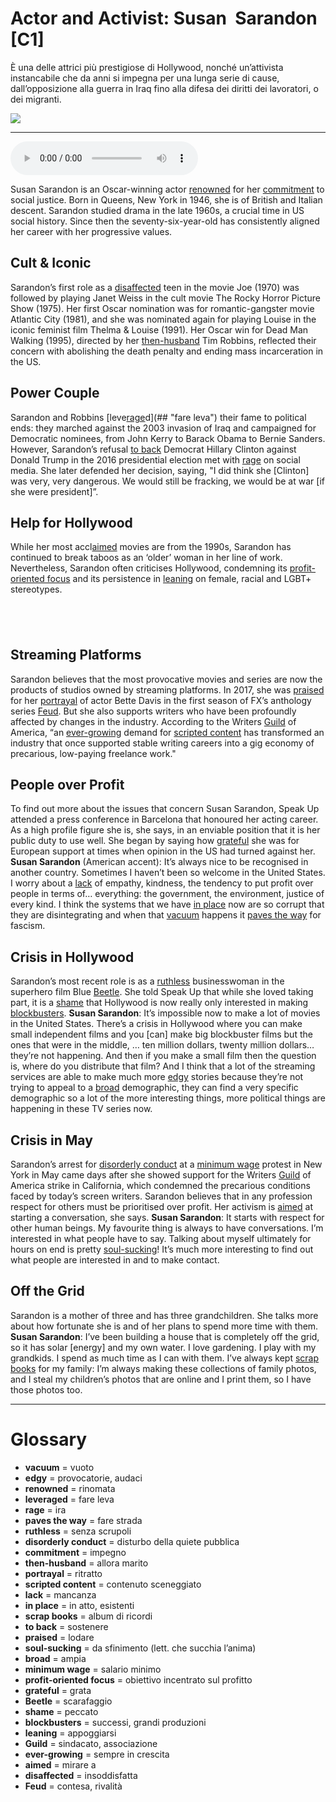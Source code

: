 # Actor and Activist: Susan  Sarandon   [C1]

È una delle attrici più prestigiose di Hollywood, nonché un’attivista instancabile che da anni si impegna per una lunga serie di cause, dall’opposizione alla guerra in Iraq fino alla difesa dei diritti dei lavoratori, o dei migranti.

![](Actor%20and%20Activist%20Susan%20%E2%80%A8Sarandon.jpg)

--------------

<div>
<audio controls autoplay>
    <source src="https:/raw.githubusercontent.com/dartie/knowledge-base/main/English/SpeakUp/2023-08/Actor%20and%20Activist%20Susan%20%E2%80%A8Sarandon.mp3" type="audio/mpeg">
</audio>
</div>


Susan Sarandon is an Oscar-winning actor [renowned](## "rinomata") for her [commitment](## "impegno") to social justice. Born in Queens, New York in 1946, she is of British and Italian descent. Sarandon studied drama in the late 1960s, a crucial time in US social history. Since then the seventy-six-year-old has consistently aligned her career with her progressive values.

## Cult & Iconic
Sarandon’s first role as a [disaffected](## "insoddisfatta") teen in the movie Joe (1970) was followed by playing Janet Weiss in the cult movie The Rocky Horror Picture Show (1975). Her first Oscar nomination was for romantic-gangster movie Atlantic City (1981), and she was nominated again for playing Louise in the iconic feminist film Thelma & Louise (1991). Her Oscar win for Dead Man Walking (1995), directed by her [then-husband](## "allora marito") Tim Robbins, reflected their concern with abolishing the death penalty and ending mass incarceration in the US.

## Power Couple
Sarandon and Robbins [leve[rage](## "ira")d](## "fare leva") their fame to political ends: they marched against the 2003 invasion of Iraq and campaigned for Democratic nominees, from John Kerry to Barack Obama to Bernie Sanders. However, Sarandon’s refusal [to back](## "sostenere") Democrat Hillary Clinton against Donald Trump in the 2016 presidential election met with [rage](## "ira") on social media. She later defended her decision, saying, "I did think she [Clinton] was very, very dangerous. We would still be fracking, we would be at war [if she were president]”.

## Help for Hollywood
While her most accl[aimed](## "mirare a") movies are from the 1990s, Sarandon has continued to break taboos as an ‘older’ woman in her line of work. Nevertheless, Sarandon often criticises Hollywood, condemning its [profit-oriented focus](## "obiettivo incentrato sul profitto") and its persistence in [leaning](## "appoggiarsi") on female, racial and LGBT+ stereotypes.

##  

## Streaming Platforms
Sarandon believes that the most provocative movies and series are now the products of studios owned by streaming platforms. In 2017, she was [praised](## "lodare") for her [portrayal](## "ritratto") of actor Bette Davis in the first season of FX’s anthology series [Feud](## "contesa, rivalità"). But she also supports writers who have been profoundly affected by changes in the industry. According to the Writers [Guild](## "sindacato, associazione") of America, “an [ever-growing](## "sempre in crescita") demand for [scripted content](## "contenuto sceneggiato") has transformed an industry that once supported stable writing careers into a gig economy of precarious, low-paying freelance work."

## People over Profit
To find out more about the issues that concern Susan Sarandon, Speak Up attended a press conference in Barcelona that honoured her acting career. As a high profile figure she is, she says, in an enviable position that it is her public duty to use well. She began by saying how [grateful](## "grata") she was for European support at times when opinion in the US had turned against her.
**Susan Sarandon** (American accent): It’s always nice to be recognised in another country. Sometimes I haven’t been so welcome in the United States. I worry about a [lack](## "mancanza") of empathy, kindness, the tendency to put profit over people in terms of… everything: the government, the environment, justice of every kind. I think the systems that we have [in place](## "in atto, esistenti") now are so corrupt that they are disintegrating and when that [vacuum](## "vuoto") happens it [paves the way](## "fare strada") for fascism.

## Crisis in Hollywood
Sarandon’s most recent role is as a [ruthless](## "senza scrupoli") businesswoman in the superhero film Blue [Beetle](## "scarafaggio"). She told Speak Up that while she loved taking part, it is a [shame](## "peccato") that Hollywood is now really only interested in making [blockbusters](## "successi, grandi produzioni").
**Susan Sarandon**: It’s impossible now to make a lot of movies in the United States. There’s a crisis in Hollywood where you can make small independent films and you [can] make big blockbuster films but the ones that were in the middle, … ten million dollars, twenty million dollars… they’re not happening. And then if you make a small film then the question is, where do you distribute that film? And I think that a lot of the streaming services are able to make much more [edgy](## "provocatorie, audaci") stories because they’re not trying to appeal to a [broad](## "ampia") demographic, they can find a very specific demographic so a lot of the more interesting things, more political things are happening in these TV series now.

## Crisis in May
Sarandon’s arrest for [disorderly conduct](## "disturbo della quiete pubblica") at a [minimum wage](## "salario minimo") protest in New York in May came days after she showed support for the Writers [Guild](## "sindacato, associazione") of America strike in California, which condemned the precarious conditions faced by today’s screen writers. Sarandon believes that in any profession respect for others must be prioritised over profit. Her activism is [aimed](## "mirare a") at starting a conversation, she says.
**Susan Sarandon**: It starts with respect for other human beings. My favourite thing is always to have conversations. I’m interested in what people have to say. Talking about myself ultimately for hours on end is pretty [soul-sucking](## "da sfinimento (lett. che succhia l’anima)")! It’s much more interesting to find out what people are interested in and to make contact.

## Off the Grid
Sarandon is a mother of three and has three grandchildren. She talks more about how fortunate she is and of her plans to spend more time with them.
**Susan Sarandon**: I’ve been building a house that is completely off the grid, so it has solar [energy] and my own water. I love gardening. I play with my grandkids. I spend as much time as I can with them. I’ve always kept [scrap books](## "album di ricordi") for my family: I’m always making these collections of family photos, and I steal my children’s photos that are online and I print them, so I have those photos too.

--------------

<div style = "display:block; clear:both; page-break-after:always;"></div>

# Glossary
* **vacuum** = vuoto
* **edgy** = provocatorie, audaci
* **renowned** = rinomata
* **leveraged** = fare leva
* **rage** = ira
* **paves the way** = fare strada
* **ruthless** = senza scrupoli
* **disorderly conduct** = disturbo della quiete pubblica
* **commitment** = impegno
* **then-husband** = allora marito
* **portrayal** = ritratto
* **scripted content** = contenuto sceneggiato
* **lack** = mancanza
* **in place** = in atto, esistenti
* **scrap books** = album di ricordi
* **to back** = sostenere
* **praised** = lodare
* **soul-sucking** = da sfinimento (lett. che succhia l’anima)
* **broad** = ampia
* **minimum wage** = salario minimo
* **profit-oriented focus** = obiettivo incentrato sul profitto
* **grateful** = grata
* **Beetle** = scarafaggio
* **shame** = peccato
* **blockbusters** = successi, grandi produzioni
* **leaning** = appoggiarsi
* **Guild** = sindacato, associazione
* **ever-growing** = sempre in crescita
* **aimed** = mirare a
* **disaffected** = insoddisfatta
* **Feud** = contesa, rivalità
